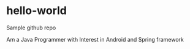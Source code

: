 # hello-world
Sample github repo

Am a Java Programmer with Interest in Android and Spring framework
